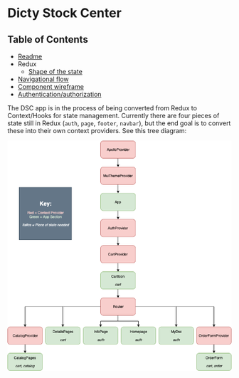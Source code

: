 # Dicty Stock Center

## Table of Contents

- [Readme](/README.md)
- Redux
  - [Shape of the state](./redux/state.md)
- [Navigational flow](./navigational-flow.md)
- [Component wireframe](./component-wireframe.md)
- [Authentication/authorization](./auth.md)

The DSC app is in the process of being converted from Redux to Context/Hooks for
state management. Currently there are four pieces of state still in Redux
(`auth`, `page`, `footer`, `navbar`), but the end goal is to convert these into
their own context providers. See this tree diagram:

![context tree diagram](./images/DSC-provider-tree.png)
